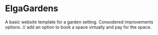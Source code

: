 # ElgaGardens
A basic website template for a garden setting.
Consodered improvements options. 
// add an option to book a space virtually and pay for the space.
